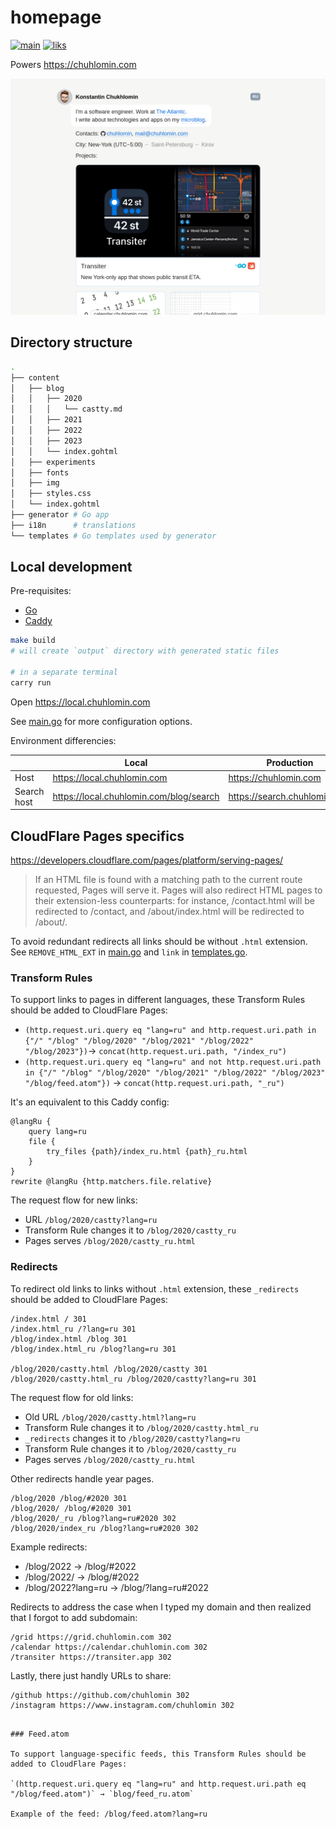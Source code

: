 # homepage

[![main](https://github.com/chuhlomin/homepage/actions/workflows/main.yml/badge.svg?branch=main)](https://github.com/chuhlomin/homepage/actions/workflows/main.yml)
[![liks](https://github.com/chuhlomin/homepage/actions/workflows/links.yml/badge.svg?branch=main)](https://github.com/chuhlomin/homepage/actions/workflows/links.yml)

Powers https://chuhlomin.com

![Screenshot](./screenshot.png)

## Directory structure

```bash
.
├── content
│   ├── blog
│   │   ├── 2020
│   │   │   └── castty.md
│   │   ├── 2021
│   │   ├── 2022
│   │   ├── 2023
│   │   └── index.gohtml
│   ├── experiments
│   ├── fonts
│   ├── img
│   ├── styles.css
│   └── index.gohtml
├── generator # Go app
├── i18n      # translations
└── templates # Go templates used by generator
```

## Local development

Pre-requisites:

- [Go](https://go.dev/doc/install)
- [Caddy](https://caddyserver.com/docs/install)

```bash
make build
# will create `output` directory with generated static files

# in a separate terminal
carry run
```

Open https://local.chuhlomin.com

See [main.go](generator/main.go) for more configuration options.

Environment differencies:

|             | Local                                   | Production                   |
|-------------|-----------------------------------------|------------------------------|
| Host        | https://local.chuhlomin.com             | https://chuhlomin.com        |
| Search host | https://local.chuhlomin.com/blog/search | https://search.chuhlomin.com |

## CloudFlare Pages specifics

https://developers.cloudflare.com/pages/platform/serving-pages/

> If an HTML file is found with a matching path to the current route requested,
> Pages will serve it. Pages will also redirect HTML pages to their extension-less
> counterparts: for instance, /contact.html will be redirected to /contact,
> and /about/index.html will be redirected to /about/.

To avoid redundant redirects all links should be without `.html` extension.
See `REMOVE_HTML_EXT` in [main.go](generator/main.go) and `link` in [templates.go](generator/templates.go).

### Transform Rules

To support links to pages in different languages, these Transform Rules should be added to CloudFlare Pages:

- `(http.request.uri.query eq "lang=ru" and http.request.uri.path in {"/" "/blog" "/blog/2020" "/blog/2021" "/blog/2022" "/blog/2023"})`→ `concat(http.request.uri.path, "/index_ru")`
- `(http.request.uri.query eq "lang=ru" and not http.request.uri.path in {"/" "/blog" "/blog/2020" "/blog/2021" "/blog/2022" "/blog/2023" "/blog/feed.atom"})` → `concat(http.request.uri.path, "_ru")`

It's an equivalent to this Caddy config:

```caddy
@langRu {
	query lang=ru
	file {
		try_files {path}/index_ru.html {path}_ru.html
	}
}
rewrite @langRu {http.matchers.file.relative}
```

The request flow for new links:

- URL `/blog/2020/castty?lang=ru`
- Transform Rule changes it to `/blog/2020/castty_ru`
- Pages serves `/blog/2020/castty_ru.html`

### Redirects

To redirect old links to links without `.html` extension, these `_redirects` should be added to CloudFlare Pages:

```text
/index.html / 301
/index.html_ru /?lang=ru 301
/blog/index.html /blog 301
/blog/index.html_ru /blog?lang=ru 301

/blog/2020/castty.html /blog/2020/castty 301
/blog/2020/castty.html_ru /blog/2020/castty?lang=ru 301
```

The request flow for old links:

- Old URL `/blog/2020/castty.html?lang=ru`
- Transform Rule changes it to `/blog/2020/castty.html_ru`
- `_redirects` changes it to `/blog/2020/castty?lang=ru`
- Transform Rule changes it to `/blog/2020/castty_ru`
- Pages serves `/blog/2020/castty_ru.html`

Other redirects handle year pages.

```text
/blog/2020 /blog/#2020 301
/blog/2020/ /blog/#2020 301
/blog/2020/_ru /blog?lang=ru#2020 302
/blog/2020/index_ru /blog?lang=ru#2020 302
```

Example redirects:

- /blog/2022 → /blog/#2022
- /blog/2022/ → /blog/#2022
- /blog/2022?lang=ru → /blog/?lang=ru#2022

Redirects to address the case when I typed my domain and then realized
that I forgot to add subdomain:

```text
/grid https://grid.chuhlomin.com 302
/calendar https://calendar.chuhlomin.com 302
/transiter https://transiter.app 302
```

Lastly, there just handly URLs to share:

```text
/github https://github.com/chuhlomin 302
/instagram https://www.instagram.com/chuhlomin 302
```

```text

### Feed.atom

To support language-specific feeds, this Transform Rules should be added to CloudFlare Pages:

`(http.request.uri.query eq "lang=ru" and http.request.uri.path eq "/blog/feed.atom")` → `blog/feed_ru.atom`

Example of the feed: /blog/feed.atom?lang=ru
